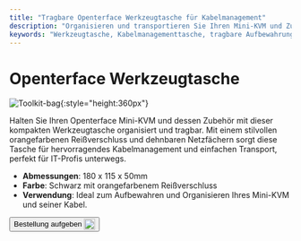 ```yaml
---
title: "Tragbare Openterface Werkzeugtasche für Kabelmanagement"
description: "Organisieren und transportieren Sie Ihren Mini-KVM und Zubehör mühelos mit unserer tragbaren Werkzeugtasche, die hervorragendes Kabelmanagement bietet."
keywords: "Werkzeugtasche, Kabelmanagementtasche, tragbare Aufbewahrung, Openterface Tasche"
---
```


# Openterface Werkzeugtasche

![Toolkit-bag](https://assets.openterface.com/images/product/part/OP-06-BAG-TOOLKIT.jpg){:style="height:360px"}

Halten Sie Ihren Openterface Mini-KVM und dessen Zubehör mit dieser kompakten Werkzeugtasche organisiert und tragbar. Mit einem stilvollen orangefarbenen Reißverschluss und dehnbaren Netzfächern sorgt diese Tasche für hervorragendes Kabelmanagement und einfachen Transport, perfekt für IT-Profis unterwegs.

- **Abmessungen**: 180 x 115 x 50mm
- **Farbe**: Schwarz mit orangefarbenem Reißverschluss
- **Verwendung**: Ideal zum Aufbewahren und Organisieren Ihres Mini-KVM und seiner Kabel.

<button class="md-button" onclick="window.location.href='https://shop.techxartisan.com/products/openterface-toolkit-bag'"> Bestellung aufgeben <img src="/images/trademark/txa.svg" alt="TxA Shop" style="vertical-align: middle; height: 20px;"></button>